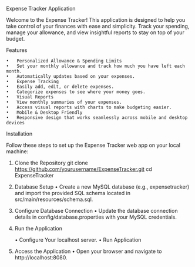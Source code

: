 Expense Tracker Application

Welcome to the Expense Tracker! This application is designed to help you take control of your finances with ease and simplicity. Track your spending, manage your allowance, and view insightful reports to stay on top of your budget.

Features

	•	Personalized Allowance & Spending Limits
	•	Set your monthly allowance and track how much you have left each month.
	•	Automatically updates based on your expenses.
	•	Expense Tracking
	•	Easily add, edit, or delete expenses.
	•	Categorize expenses to see where your money goes.
	•	Visual Reports
	•	View monthly summaries of your expenses.
	•	Access visual reports with charts to make budgeting easier.
	•	Mobile & Desktop Friendly
	•	Responsive design that works seamlessly across mobile and desktop devices

 Installation

Follow these steps to set up the Expense Tracker web app on your local machine:

 1.	Clone the Repository
     git clone https://github.com/yourusername/ExpenseTracker.git
     cd ExpenseTracker

 2. Database Setup
     •	Create a new MySQL database (e.g., expensetracker) and import the provided SQL schema located in      src/main/resources/schema.sql.
	
 3.	Configure Database Connection
  	•	Update the database connection details in config/database.properties with your MySQL credentials.

 4.	Run the Application
    
   	•	Configure Your localhost server.
   	•	Run Application
   	
 6. Access the Application
    •	Open your browser and navigate to http://localhost:8080.
